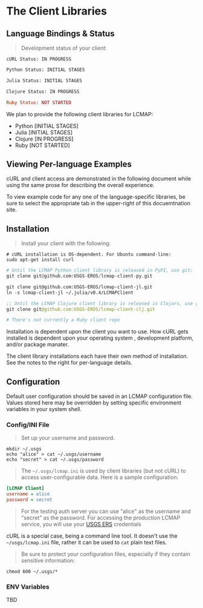 # The Client Libraries

## Language Bindings & Status

> Development status of your client:

```shell
cURL Status: IN PROGRESS
```

```python
Python Status: INITIAL STAGES
```

```vb
Julia Status: INITIAL STAGES
```

```clojure
Clojure Status: IN PROGRESS
```

```ruby
Ruby Status: NOT STARTED
```

We plan to provide the following client libraries for LCMAP:

* Python <span class="status-initial-stages">[INITIAL STAGES]</span>
* Julia <span class="status-initial-stages">[INITIAL STAGES]</span>
* Clojure <span class="status-in-progress">[IN PROGRESS]</span>
* Ruby <span class="status-not-started">[NOT STARTED]</span>


## Viewing Per-language Examples

cURL and client access are demonstrated in the following document while using the same prose for describing the overall experience.

To view example code for any one of the language-specific libraries, be sure to select the appropriate tab in the upper-right of this docuemtnation site.


## Installation

> Install your client with the following:

```shell
# cURL installation is OS-dependent. For Ubuntu command-line:
sudo apt-get install curl
```

```python
# Until the LCMAP Python client library is released in PyPI, use git:
git clone git@github.com:USGS-EROS/lcmap-client-py.git
```

```vb
git clone git@github.com:USGS-EROS/lcmap-client-jl.git
ln -s lcmap-client-jl ~/.julia/v0.4/LCMAPClient
```

```clojure
;; Until the LCMAP Clojure client library is released in Clojars, use git:
git clone git@github.com:USGS-EROS/lcmap-client-clj.git
```

```ruby
# There's not currently a Ruby client repo
```

Installation is dependent upon the client you want to use. How cURL gets installed is dependent upon your operating system , development platform, and/or package manater.

The client library installations each have their own method of installation. See the notes to the right for per-language details.


## Configuration

Default user configuration should be saved in an LCMAP configuration file. Values stored here may be overridden by setting specific environment variables in your system shell.


### Config/INI File

> Set up your username and password.

```shell
mkdir ~/.usgs
echo "alice" > cat ~/.usgs/username
echo "secret" > cat ~/.usgs/password
```

> The ``~/.usgs/lcmap.ini`` is used by client libraries (but not cURL) to access user-configurable data. Here is a sample configuration:

```ini
[LCMAP Client]
username = alice
password = secret
```

> For the testing auth server you can use "alice" as the username and "secret" as the password. For accessing the production LCMAP service, you will use your [USGS ERS](https://ers.cr.usgs.gov/login/) credentials

cURL is a special case, being a command line tool. It doesn't use the ``~/usgs/lcmap.ini`` file, rather it can be used to ``cat`` plain text files.


> Be sure to protect your configuration files, especially if they contain sensitive information:

```
chmod 600 ~/.usgs/*
```



### ENV Variables

TBD
